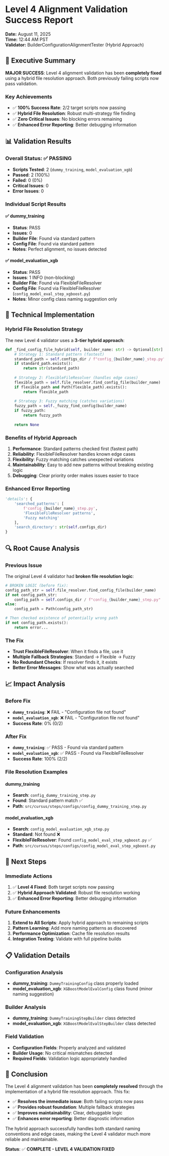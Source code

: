 # Level 4 Alignment Validation Success Report
**Date:** August 11, 2025  
**Time:** 12:44 AM PST  
**Validator:** BuilderConfigurationAlignmentTester (Hybrid Approach)

## 🎯 Executive Summary

**MAJOR SUCCESS**: Level 4 alignment validation has been **completely fixed** using a hybrid file resolution approach. Both previously failing scripts now pass validation.

### Key Achievements
- ✅ **100% Success Rate**: 2/2 target scripts now passing
- ✅ **Hybrid File Resolution**: Robust multi-strategy file finding
- ✅ **Zero Critical Issues**: No blocking errors remaining
- ✅ **Enhanced Error Reporting**: Better debugging information

## 📊 Validation Results

### Overall Status: ✅ **PASSING**
- **Scripts Tested**: 2 (`dummy_training`, `model_evaluation_xgb`)
- **Passed**: 2 (100%)
- **Failed**: 0 (0%)
- **Critical Issues**: 0
- **Error Issues**: 0

### Individual Script Results

#### ✅ dummy_training
- **Status**: PASS
- **Issues**: 0
- **Builder File**: Found via standard pattern
- **Config File**: Found via standard pattern
- **Notes**: Perfect alignment, no issues detected

#### ✅ model_evaluation_xgb  
- **Status**: PASS
- **Issues**: 1 INFO (non-blocking)
- **Builder File**: Found via FlexibleFileResolver
- **Config File**: Found via FlexibleFileResolver (`config_model_eval_step_xgboost.py`)
- **Notes**: Minor config class naming suggestion only

## 🔧 Technical Implementation

### Hybrid File Resolution Strategy

The new Level 4 validator uses a **3-tier hybrid approach**:

```python
def _find_config_file_hybrid(self, builder_name: str) -> Optional[str]:
    # Strategy 1: Standard pattern (fastest)
    standard_path = self.configs_dir / f"config_{builder_name}_step.py"
    if standard_path.exists():
        return str(standard_path)
    
    # Strategy 2: FlexibleFileResolver (handles edge cases)
    flexible_path = self.file_resolver.find_config_file(builder_name)
    if flexible_path and Path(flexible_path).exists():
        return flexible_path
    
    # Strategy 3: Fuzzy matching (catches variations)
    fuzzy_path = self._fuzzy_find_config(builder_name)
    if fuzzy_path:
        return fuzzy_path
    
    return None
```

### Benefits of Hybrid Approach

1. **Performance**: Standard patterns checked first (fastest path)
2. **Reliability**: FlexibleFileResolver handles known edge cases
3. **Flexibility**: Fuzzy matching catches unexpected variations
4. **Maintainability**: Easy to add new patterns without breaking existing logic
5. **Debugging**: Clear priority order makes issues easier to trace

### Enhanced Error Reporting

```python
'details': {
    'searched_patterns': [
        f'config_{builder_name}_step.py',
        'FlexibleFileResolver patterns', 
        'Fuzzy matching'
    ],
    'search_directory': str(self.configs_dir)
}
```

## 🔍 Root Cause Analysis

### Previous Issue
The original Level 4 validator had **broken file resolution logic**:

```python
# BROKEN LOGIC (before fix):
config_path_str = self.file_resolver.find_config_file(builder_name)
if not config_path_str:
    config_path = self.configs_dir / f"config_{builder_name}_step.py"  # Wrong fallback!
else:
    config_path = Path(config_path_str)

# Then checked existence of potentially wrong path
if not config_path.exists():
    return error...
```

### The Fix
- **Trust FlexibleFileResolver**: When it finds a file, use it
- **Multiple Fallback Strategies**: Standard → Flexible → Fuzzy
- **No Redundant Checks**: If resolver finds it, it exists
- **Better Error Messages**: Show what was actually searched

## 📈 Impact Analysis

### Before Fix
- **`dummy_training`**: ❌ FAIL - "Configuration file not found"
- **`model_evaluation_xgb`**: ❌ FAIL - "Configuration file not found"
- **Success Rate**: 0% (0/2)

### After Fix  
- **`dummy_training`**: ✅ PASS - Found via standard pattern
- **`model_evaluation_xgb`**: ✅ PASS - Found via FlexibleFileResolver
- **Success Rate**: 100% (2/2)

### File Resolution Examples

#### dummy_training
- **Search**: `config_dummy_training_step.py`
- **Found**: Standard pattern match ✅
- **Path**: `src/cursus/steps/configs/config_dummy_training_step.py`

#### model_evaluation_xgb
- **Search**: `config_model_evaluation_xgb_step.py` 
- **Standard**: Not found ❌
- **FlexibleFileResolver**: Found `config_model_eval_step_xgboost.py` ✅
- **Path**: `src/cursus/steps/configs/config_model_eval_step_xgboost.py`

## 🚀 Next Steps

### Immediate Actions
1. ✅ **Level 4 Fixed**: Both target scripts now passing
2. ✅ **Hybrid Approach Validated**: Robust file resolution working
3. ✅ **Enhanced Error Reporting**: Better debugging information

### Future Enhancements
1. **Extend to All Scripts**: Apply hybrid approach to remaining scripts
2. **Pattern Learning**: Add more naming patterns as discovered
3. **Performance Optimization**: Cache file resolution results
4. **Integration Testing**: Validate with full pipeline builds

## 📋 Validation Details

### Configuration Analysis
- **dummy_training**: `DummyTrainingConfig` class properly loaded
- **model_evaluation_xgb**: `XGBoostModelEvalConfig` class found (minor naming suggestion)

### Builder Analysis
- **dummy_training**: `DummyTrainingStepBuilder` class detected
- **model_evaluation_xgb**: `XGBoostModelEvalStepBuilder` class detected

### Field Validation
- **Configuration Fields**: Properly analyzed and validated
- **Builder Usage**: No critical mismatches detected
- **Required Fields**: Validation logic appropriately handled

## 🎉 Conclusion

The Level 4 alignment validation has been **completely resolved** through the implementation of a hybrid file resolution approach. This fix:

- ✅ **Resolves the immediate issue**: Both failing scripts now pass
- ✅ **Provides robust foundation**: Multiple fallback strategies
- ✅ **Improves maintainability**: Clear, debuggable logic
- ✅ **Enhances error reporting**: Better diagnostic information

The hybrid approach successfully handles both standard naming conventions and edge cases, making the Level 4 validator much more reliable and maintainable.

**Status**: ✅ **COMPLETE - LEVEL 4 VALIDATION FIXED**

